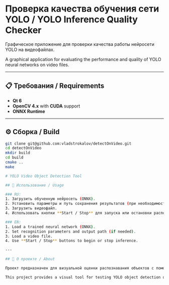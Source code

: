 # Проверка качества обучения сети YOLO / YOLO Inference Quality Checker

Графическое приложение для проверки качества работы нейросети YOLO на видеофайлах.

A graphical application for evaluating the performance and quality of YOLO neural networks on video files.

---

## 📋 Требования / Requirements

- **Qt 6**
- **OpenCV 4.x** with **CUDA** support
- **ONNX Runtime**

---

## ⚙️ Сборка / Build

```bash
git clone git@github.com:vladstrokalov/detectOnVideo.git
cd detectOnVideo
mkdir build
cd build
cmake ..
make

# YOLO Video Object Detection Tool

## 🚀 Использование / Usage

### RU:
1. Загрузить обученную нейросеть (ONNX).
2. Установить параметры и путь сохранения результатов (при необходимости).
3. Загрузить видеофайл.
4. Использовать кнопки **Start / Stop** для запуска или остановки распознавания.

### EN:
1. Load a trained neural network (ONNX).
2. Set recognition parameters and output path (if needed).
3. Load a video file.
4. Use **Start / Stop** buttons to begin or stop inference.

---

## 🧠 О проекте / About

Проект предназначен для визуальной оценки распознавания объектов с помощью сети YOLO на видеоматериалах. Поддерживается ускорение через CUDA.

This project provides a visual tool for testing YOLO object detection on video files, with CUDA acceleration supported.

